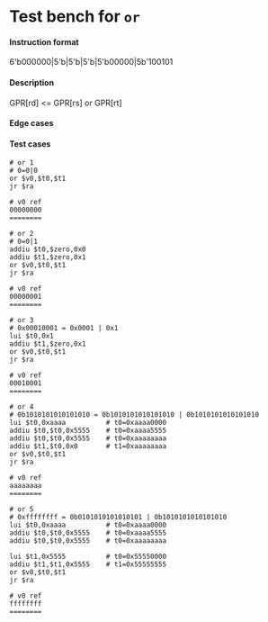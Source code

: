 # Test bench for `or`

#### Instruction format

6'b000000|5'b<rs>|5'b<rt>|5'b<rd>|5'b00000|5b'100101

#### Description

GPR[rd] <= GPR[rs] or GPR[rt]

#### Edge cases

#### Test cases

```assembly
# or 1
# 0=0|0
or $v0,$t0,$t1
jr $ra

# v0 ref
00000000
========
```

```assembly
# or 2
# 0=0|1
addiu $t0,$zero,0x0
addiu $t1,$zero,0x1
or $v0,$t0,$t1
jr $ra

# v0 ref
00000001
========
```

```assembly
# or 3
# 0x00010001 = 0x0001 | 0x1
lui $t0,0x1
addiu $t1,$zero,0x1
or $v0,$t0,$t1
jr $ra

# v0 ref
00010001
========
```

```assembly
# or 4
# 0b1010101010101010 = 0b1010101010101010 | 0b1010101010101010
lui $t0,0xaaaa          # t0=0xaaaa0000
addiu $t0,$t0,0x5555    # t0=0xaaaa5555
addiu $t0,$t0,0x5555    # t0=0xaaaaaaaa
addiu $t1,$t0,0x0       # t1=0xaaaaaaaa
or $v0,$t0,$t1
jr $ra

# v0 ref
aaaaaaaa
========
```

```assembly
# or 5
# 0xffffffff = 0b0101010101010101 | 0b1010101010101010
lui $t0,0xaaaa          # t0=0xaaaa0000
addiu $t0,$t0,0x5555    # t0=0xaaaa5555
addiu $t0,$t0,0x5555    # t0=0xaaaaaaaa

lui $t1,0x5555          # t0=0x55550000
addiu $t1,$t1,0x5555    # t1=0x55555555
or $v0,$t0,$t1
jr $ra

# v0 ref
ffffffff
========
```
